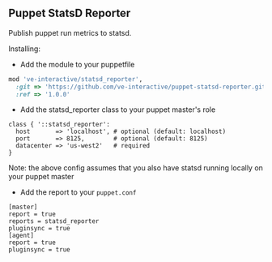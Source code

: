 Puppet StatsD Reporter
---

Publish puppet run metrics to statsd.

Installing:

- Add the module to your puppetfile
```ruby
mod 've-interactive/statsd_reporter',
  :git => 'https://github.com/ve-interactive/puppet-statsd-reporter.git',
  :ref => '1.0.0'
```

- Add the statsd_reporter class to your puppet master's role

```puppet
class { '::statsd_reporter': 
  host       => 'localhost', # optional (default: localhost)
  port       => 8125,        # optional (default: 8125)
  datacenter => 'us-west2'   # required
}
```
Note: the above config assumes that you also have statsd running locally on your puppet master

- Add the report to your `puppet.conf`

```
[master]
report = true
reports = statsd_reporter
pluginsync = true
[agent]
report = true
pluginsync = true
```
